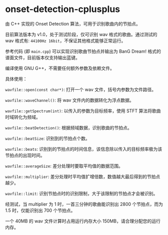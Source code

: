 # onset-detection-cplusplus

由 C++ 实现的 Onset Detection 算法，可用于识别歌曲内的节拍点。

目前算法版本为 v1.0，处于测试阶段，仅可识别 wav 格式的歌曲。通过测试的 wav 格式有: `44100Hz 16bit`，不保证其他格式能够正常运行。

参考代码 (即 `main.cpp`) 可以实现识别歌曲节拍点并输出为 BanG Dream! 格式的谱面文件，目前版本仅支持输出蓝键。

编译使用 GNU G++，不需要任何额外参数及依赖文件。

具体使用：

`wavfile::open(const char*)`: 打开一个 wav 文件，括号内参数为文件路径。

`wavfile::waveChannel()`: 将 wav 文件内的数据转化为浮点数据。

`wavfile::getSpectrum(int)`: 以传入的参数为目标频率，使用 STFT 算法将歌曲时域转化为频域。

`wavfile::beatDetection()`: 根据频域数据，识别歌曲的节拍点。

`wavfile::beatSize`: 识别到的节拍点个数。

`wavfile::beats`: 识别到的节拍点的时间信息，该信息除以传入的目标频率极为该节拍点的出现时间。

`wavfile::averageSize`: 差分处理时要取平均值的数据范围。

`wavfile::multiplier`: 差分处理时平均值扩增倍数，数值越大最后得到的节拍点越少。

`wavfile::limit`: 识别节拍点时的识别限制，大于该限制的节拍点才会被识别。

经测试，当 multiplier 为 1 时，一首三分钟的歌曲能识别出 2800 个节拍点，而为 1.5 时，仅能识别出 700 个节拍点。

一个 40MB 的 wav 文件计算时占用运行内存大小 150MB，请合理分配您的运行内存。
